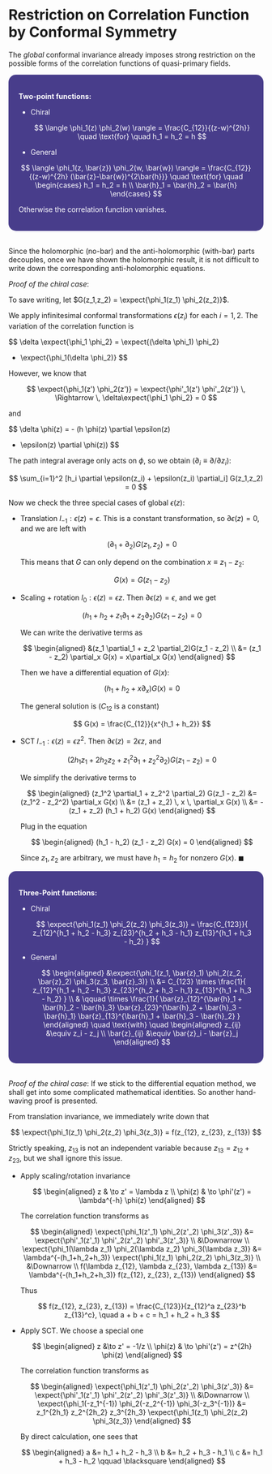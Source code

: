 <style>
    .katex {
        font-size: 1.1em;
    }
    .remark {
        border-radius: 15px;
        padding: 20px;
        background-color: SeaGreen;
        color: White;
    }
    .result {
        border-radius: 15px;
        padding: 20px;
        background-color: DarkSlateBlue;
        color: White;
    }
</style>

# Restriction on Correlation Function by Conformal Symmetry

The *global* conformal invariance already imposes strong restriction on the possible forms of the correlation functions of quasi-primary fields.

<div class="result">

**Two-point functions:**

- Chiral
    
    $$
    \langle \phi_1(z) \phi_2(w) \rangle
    = \frac{C_{12}}{(z-w)^{2h}}
    \quad \text{for} \quad
    h_1 = h_2 = h
    $$

- General

$$
\langle \phi_1(z, \bar{z}) \phi_2(w, \bar{w}) \rangle 
= \frac{C_{12}}{(z-w)^{2h} (\bar{z}-\bar{w})^{2\bar{h}}} 
\quad \text{for} \quad
\begin{cases}
    h_1 = h_2 = h \\
    \bar{h}_1 = \bar{h}_2 = \bar{h}
\end{cases}
$$

Otherwise the correlation function vanishes. 

</div><br>

<!-- <div class="remark">

*Remark*: In order that the correlation function is single-valued, $h$ for a chiral/anti-chiral quasi-primary field can only be an integer or half-integer.

</div><br> -->

Since the holomorphic (no-bar) and the anti-holomorphic (with-bar) parts decouples, once we have shown the holomorphic result, it is not difficult to write down the corresponding anti-holomorphic equations.

*Proof of the chiral case*: 

To save writing, let $G(z_1,z_2) = \expect{\phi_1(z_1) \phi_2(z_2)}$.

We apply infinitesimal conformal transformations $\epsilon(z_i)$ for each $i = 1,2$. The variation of the correlation function is

$$
\delta \expect{\phi_1 \phi_2}
= \expect{(\delta \phi_1) \phi_2}
+ \expect{\phi_1(\delta \phi_2)}
$$

However, we know that

$$
\expect{\phi_1(z') \phi_2(z')} 
= \expect{\phi'_1(z') \phi'_2(z')}
\, \Rightarrow \, \delta\expect{\phi_1 \phi_2} = 0
$$

and

$$
\delta \phi(z) = - (h \phi(z) \partial \epsilon(z)
+ \epsilon(z) \partial \phi(z))
$$

The path integral average only acts on $\phi$, so we obtain ($\partial_i \equiv \partial/\partial z_i$):

$$
\sum_{i=1}^2 [h_i \partial \epsilon(z_i) + \epsilon(z_i) \partial_i]
G(z_1,z_2) = 0
$$

Now we check the three special cases of global $\epsilon(z)$:

- Translation $l_{-1}: \epsilon(z) = \epsilon$. This is a constant transformation, so $\partial \epsilon(z) = 0$, and we are left with
    
    $$
    (\partial_1 + \partial_2) G(z_1, z_2) = 0
    $$

    This means that $G$ can only depend on the combination $x \equiv z_1 - z_2$:

    $$
    G(x) = G(z_1 - z_2)
    $$

- Scaling + rotation $l_0: \epsilon(z) = \epsilon z$. Then $\partial \epsilon(z) = \epsilon$, and we get
    
    $$
    (h_1 + h_2 + z_1 \partial_1 + z_2 \partial_2)G(z_1 - z_2) = 0
    $$

    We can write the derivative terms as

    $$
    \begin{aligned}
        &(z_1 \partial_1 + z_2 \partial_2)G(z_1 - z_2) 
        \\
        &= (z_1 - z_2) \partial_x G(x) 
        = x\partial_x G(x)
    \end{aligned}
    $$

    Then we have a differential equation of $G(x)$:

    $$
    (h_1 + h_2 + x\partial_x) G(x) = 0
    $$

    The general solution is ($C_{12}$ is a constant)

    $$
    G(x) = \frac{C_{12}}{x^{h_1 + h_2}}
    $$

- SCT $l_{-1}: \epsilon(z) = \epsilon z^2$. Then $\partial \epsilon(z) = 2 \epsilon z$, and
    
    $$
    (2h_1 z_1 + 2h_2 z_2 + z_1^2 \partial_1 + z_2^2 \partial_2)
    G(z_1 - z_2) = 0
    $$

    We simplify the derivative terms to

    $$
    \begin{aligned}
        (z_1^2 \partial_1 + z_2^2 \partial_2) G(z_1 - z_2)
        &= (z_1^2 - z_2^2) \partial_x G(x)
        \\
        &= (z_1 + z_2) \, x \, \partial_x G(x)
        \\
        &= - (z_1 + z_2) (h_1 + h_2) G(x)
    \end{aligned}
    $$

    Plug in the equation
    
    $$
    \begin{aligned}
        (h_1 - h_2) (z_1 - z_2) G(x) = 0
    \end{aligned}
    $$

    Since $z_1, z_2$ are arbitrary, we must have $h_1 = h_2$ for nonzero $G(x)$. $\blacksquare$

<div class="result">

**Three-Point functions:**

- Chiral

    $$
    \expect{\phi_1(z_1) \phi_2(z_2) \phi_3(z_3)}
    = \frac{C_{123}}{
        z_{12}^{h_1 + h_2 - h_3}
        z_{23}^{h_2 + h_3 - h_1}
        z_{13}^{h_1 + h_3 - h_2}
    }
    $$

- General

    $$
    \begin{aligned}
        &\expect{\phi_1(z_1, \bar{z}_1) \phi_2(z_2, \bar{z}_2) \phi_3(z_3, \bar{z}_3)}
        \\
        &= C_{123} \times
        \frac{1}{
            z_{12}^{h_1 + h_2 - h_3}
            z_{23}^{h_2 + h_3 - h_1}
            z_{13}^{h_1 + h_3 - h_2}
        }
        \\
        & \qquad \times
        \frac{1}{
            \bar{z}_{12}^{\bar{h}_1 + \bar{h}_2 - \bar{h}_3}
            \bar{z}_{23}^{\bar{h}_2 + \bar{h}_3 - \bar{h}_1}
            \bar{z}_{13}^{\bar{h}_1 + \bar{h}_3 - \bar{h}_2}
        }
    \end{aligned}
    \quad \text{with} \quad 
    \begin{aligned}
        z_{ij} &\equiv z_i - z_j 
        \\
        \bar{z}_{ij} &\equiv \bar{z}_i - \bar{z}_j
    \end{aligned}
    $$

</div><br>

*Proof of the chiral case*: If we stick to the differential equation method, we shall get into some complicated mathematical identities. So another hand-waving proof is presented. 

From translation invariance, we immediately write down that

$$
\expect{\phi_1(z_1) \phi_2(z_2) \phi_3(z_3)}
= f(z_{12}, z_{23}, z_{13})
$$

Strictly speaking, $z_{13}$ is not an independent variable because $z_{13} = z_{12} + z_{23}$, but we shall ignore this issue.

- Apply scaling/rotation invariance
    
    $$
    \begin{aligned}
        z & \to z' = \lambda z
        \\
        \phi(z) & \to \phi'(z') = \lambda^{-h} \phi(z)
    \end{aligned}
    $$

    The correlation function transforms as

    $$
    \begin{aligned}
        \expect{\phi_1(z'_1) \phi_2(z'_2) \phi_3(z'_3)}
        &= \expect{\phi'_1(z'_1) \phi'_2(z'_2) \phi'_3(z'_3)}
        \\ &\Downarrow \\
        \expect{\phi_1(\lambda z_1) \phi_2(\lambda z_2) \phi_3(\lambda z_3)}
        &= \lambda^{-(h_1+h_2+h_3)}
        \expect{\phi_1(z_1) \phi_2(z_2) \phi_3(z_3)}
        \\ &\Downarrow \\
        f(\lambda z_{12}, \lambda z_{23}, \lambda z_{13})
        &= \lambda^{-(h_1+h_2+h_3)} f(z_{12}, z_{23}, z_{13})
    \end{aligned}
    $$

    Thus

    $$
    f(z_{12}, z_{23}, z_{13}) = \frac{C_{123}}{z_{12}^a z_{23}^b z_{13}^c}, \quad
    a + b + c = h_1 + h_2 + h_3
    $$

- Apply SCT. We choose a special one
    
    $$
    \begin{aligned}
        z &\to z' = -1/z
        \\
        \phi(z) & \to \phi'(z') 
        = z^{2h} \phi(z)
    \end{aligned}
    $$

    The correlation function transforms as

    $$
    \begin{aligned}
        \expect{\phi_1(z'_1) \phi_2(z'_2) \phi_3(z'_3)}
        &= \expect{\phi'_1(z'_1) \phi'_2(z'_2) \phi'_3(z'_3)}
        \\ &\Downarrow \\
        \expect{\phi_1(-z_1^{-1}) \phi_2(-z_2^{-1}) \phi_3(-z_3^{-1})}
        &= z_1^{2h_1} z_2^{2h_2} z_3^{2h_3}
        \expect{\phi_1(z_1) \phi_2(z_2) \phi_3(z_3)}
    \end{aligned}
    $$

    By direct calculation, one sees that

    $$
    \begin{aligned}
        a &= h_1 + h_2 - h_3 \\
        b &= h_2 + h_3 - h_1 \\
        c &= h_1 + h_3 - h_2 \qquad \blacksquare
    \end{aligned}
    $$
